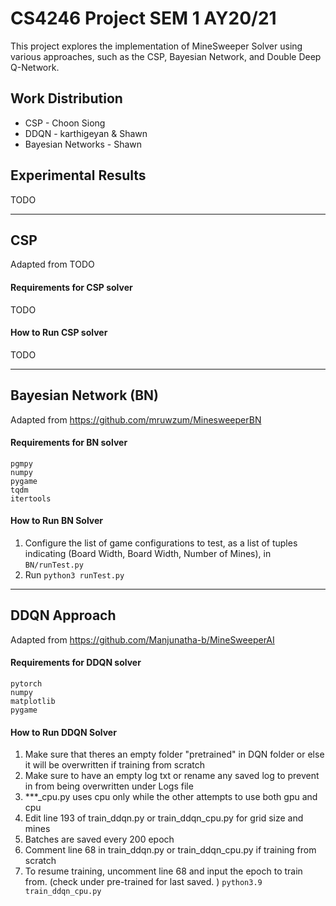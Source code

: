 # CS4246 Project SEM 1 AY20/21

This project explores the implementation of MineSweeper Solver using various approaches, such as the CSP, Bayesian Network, and Double Deep Q-Network.

## Work Distribution

- CSP - Choon Siong
- DDQN - karthigeyan & Shawn
- Bayesian Networks - Shawn

## Experimental Results
TODO

---

## CSP
Adapted from TODO

#### Requirements for CSP solver
TODO

#### How to Run CSP solver
TODO

---

## Bayesian Network (BN)
Adapted from https://github.com/mruwzum/MinesweeperBN

#### Requirements for BN solver
    pgmpy
    numpy
    pygame
    tqdm
    itertools

#### How to Run BN Solver
1. Configure the list of game configurations to test, as a list of tuples indicating (Board Width, Board Width, Number of Mines), in `BN/runTest.py` 
1. Run `python3 runTest.py` 

---

## DDQN Approach
Adapted from  https://github.com/Manjunatha-b/MineSweeperAI

#### Requirements for DDQN solver
    pytorch
    numpy
    matplotlib
    pygame

#### How to Run DDQN Solver
1. Make sure that theres an empty folder "pretrained" in DQN folder or else it will be overwritten if training from scratch
1. Make sure to have an empty log txt or rename any saved log to prevent in from being overwritten under Logs file
1. ***_cpu.py uses cpu only while the other attempts to use both gpu and cpu 
1. Edit line 193 of train_ddqn.py or train_ddqn_cpu.py for grid size and mines
1. Batches are saved every 200 epoch
1. Comment line 68 in train_ddqn.py or train_ddqn_cpu.py if training from scratch
1. To resume training, uncomment line 68 and input the epoch to train from. (check under pre-trained for last saved. )
`python3.9 train_ddqn_cpu.py`
